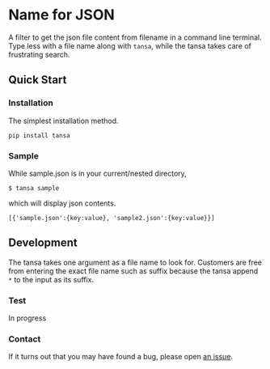 # Name for JSON
A filter to get the json file content from filename in a command line terminal. Type less with a file name along with ```tansa```, while the tansa takes care of frustrating search. 

## Quick Start
### Installation
The simplest installation method.

	pip install tansa

### Sample
While sample.json is in your current/nested directory,

	$ tansa sample

which will display json contents.

	[{'sample.json':{key:value}, 'sample2.json':{key:value}}]

## Development
The tansa takes one argument as a file name to look for. Customers are free from entering the exact file name such as suffix because the tansa append ```*``` to the input as its suffix.


### Test
In progress

### Contact
If it turns out that you may have found a bug, please open [an issue](https://github.com/k0a8t1o6/tansa/issues/new/choose).

